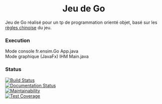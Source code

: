 <h1 align="center">Jeu de Go</h1>
<p>Jeu de Go réalisé pour un tp de programmation orienté objet, basé sur les <a href="https://fr.wikipedia.org/wiki/R%C3%A8gles_du_go#R%C3%A8gle_chinoise">règles chinoise</a> du jeu. <br></p>
<h3> Execution </h3>
<p>Mode console fr.ensim.Go App.java <br>
Mode graphique (JavaFx) IHM Main.java </p>

<h3> Status </h3>

[![Build Status](https://img.shields.io/travis/twbs/bootstrap/v4-dev.svg)](https://travis-ci.org/twbs/bootstrap)
<br>
[![Documentation Status](https://readthedocs.org/projects/go-game/badge/?version=latest)](http://go-game.readthedocs.io/en/latest/?badge=latest)
<br>
[![Maintainability](https://api.codeclimate.com/v1/badges/1e14199d2732c86e2855/maintainability)](https://codeclimate.com/github/etienne72230/Go-Game/maintainability)
<br>
[![Test Coverage](https://api.codeclimate.com/v1/badges/1e14199d2732c86e2855/test_coverage)](https://codeclimate.com/github/etienne72230/Go-Game/test_coverage)
